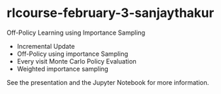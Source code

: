 # rlcourse-february-3-sanjaythakur

Off-Policy Learning using Importance Sampling

* Incremental Update
* Off-Policy using importance Sampling
* Every visit Monte Carlo Policy Evaluation
* Weighted importance sampling

See the presentation and the Jupyter Notebook for more information.
